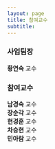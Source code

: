```yaml
---
layout: page
title: 참여교수
subtitle:
---
```


### 사업팀장
**황연숙** 교수

### 참여교수
**남경숙** 교수<br>
**장순각** 교수<br>
**현경훈** 교수<br>
**차승현** 교수<br>
**민아람** 교수<br>



